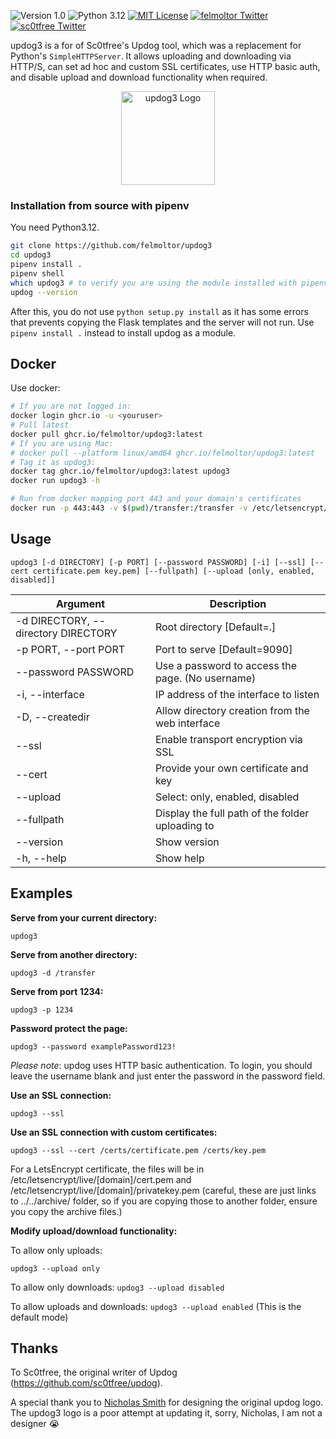![Version 1.0](http://img.shields.io/badge/version-v1.1-green.svg)
![Python 3.12](http://img.shields.io/badge/python-3.12-blue.svg)
[![MIT License](http://img.shields.io/badge/license-MIT%20License-blue.svg)](./LICENSE)
[![felmoltor Twitter](http://img.shields.io/twitter/url/http/shields.io.svg?style=social&label=Follow+Felmoltor)](https://twitter.com/felmoltor)
[![sc0tfree Twitter](http://img.shields.io/twitter/url/http/shields.io.svg?style=social&label=Follow+Sc0tfree)](https://twitter.com/sc0tfree)


updog3 is a for of Sc0tfree's Updog tool, which was a replacement for Python's `SimpleHTTPServer`. 
It allows uploading and downloading via HTTP/S, can set ad hoc and custom SSL certificates, use HTTP basic auth, and disable upload and download functionality when required.

<p align="center">
  <img src="updog3/static/images/Updog3.png" alt="updog3 Logo" width=150px/>
</p>


### Installation from source with pipenv

You need Python3.12.

```bash
git clone https://github.com/felmoltor/updog3
cd updog3
pipenv install .
pipenv shell
which updog3 # to verify you are using the module installed with pipenv
updog --version
```

After this, you do not use `python setup.py install` as it has some errors that prevents copying the Flask templates and the server will not run. Use `pipenv install .` instead to install updog as a module.

## Docker

Use docker:

```bash
# If you are not logged in:
docker login ghcr.io -u <youruser> 
# Pull latest
docker pull ghcr.io/felmoltor/updog3:latest
# If you are using Mac: 
# docker pull --platform linux/amd64 ghcr.io/felmoltor/updog3:latest
# Tag it as updog3:
docker tag ghcr.io/felmoltor/updog3:latest updog3
docker run updog3 -h

# Run from docker mapping port 443 and your domain's certificates
docker run -p 443:443 -v $(pwd)/transfer:/transfer -v /etc/letsencrypt/archive/yourdomain.com/:/certs/  updog3 -p 443 --ssl --cert /certs/cert1.pem /certs/privkey1.pem -d /transfer
```

## Usage

`updog3 [-d DIRECTORY] [-p PORT] [--password PASSWORD] [-i] [--ssl] [--cert certificate.pem key.pem] [--fullpath] [--upload [only, enabled, disabled]]`

| Argument                            | Description                                      |
|-------------------------------------|--------------------------------------------------| 
| -d DIRECTORY, --directory DIRECTORY | Root directory [Default=.]                       | 
| -p PORT, --port PORT                | Port to serve [Default=9090]                     |
| --password PASSWORD                 | Use a password to access the page. (No username) |
| -i, --interface                     | IP address of the interface to listen            |
| -D, --createdir                     | Allow directory creation from the web interface  |
| --ssl                               | Enable transport encryption via SSL              |
| --cert                              | Provide your own certificate and key             |
| --upload                            | Select: only, enabled, disabled                  |
| --fullpath                          | Display the full path of the folder uploading to |
| --version                           | Show version                                     |
| -h, --help                          | Show help                                        |

## Examples

**Serve from your current directory:**

`updog3`

**Serve from another directory:**

`updog3 -d /transfer`

**Serve from port 1234:**

`updog3 -p 1234`

**Password protect the page:**

`updog3 --password examplePassword123!`

*Please note*: updog uses HTTP basic authentication.
To login, you should leave the username blank and just
enter the password in the password field.

**Use an SSL connection:**

`updog3 --ssl`

**Use an SSL connection with custom certificates:**

`updog3 --ssl --cert /certs/certificate.pem /certs/key.pem`

For a LetsEncrypt certificate, the files will be in /etc/letsencrypt/live/[domain]/cert.pem and /etc/letsencrypt/live/[domain]/privatekey.pem (careful, these are just links to ../../archive/ folder, so if you are copying those to another folder, ensure you copy the archive files.)

**Modify upload/download functionality:**

To allow only uploads:

`updog3 --upload only`

To allow only downloads:
`updog3 --upload disabled`

To allow uploads and downloads:
`updog3 --upload enabled` (This is the default mode)


## Thanks

To Sc0tfree, the original writer of Updog (https://github.com/sc0tfree/updog).

A special thank you to [Nicholas Smith](http://nixmith.com) for designing the original updog logo. The updog3 logo is a poor attempt at updating it, sorry, Nicholas, I am not a designer 😭
